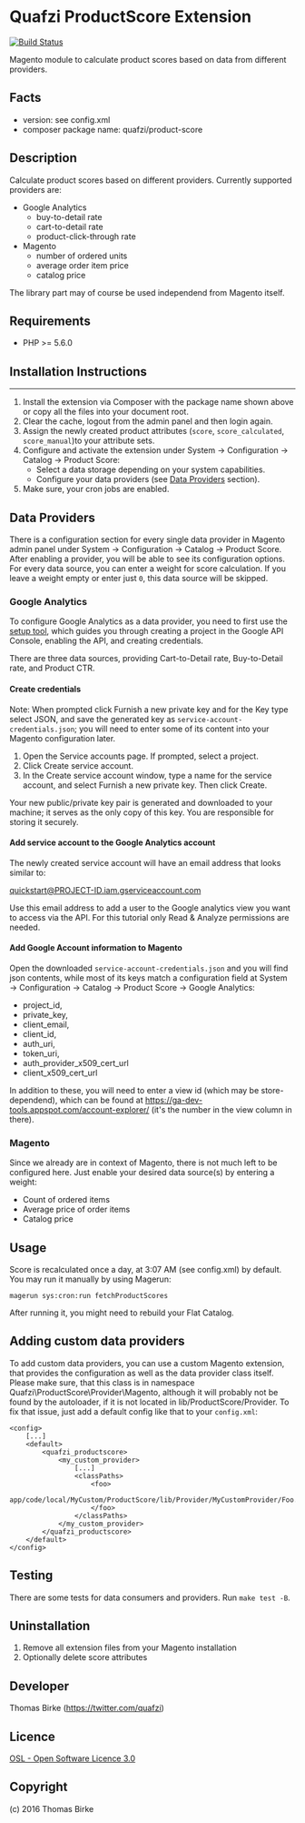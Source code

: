 # Quafzi ProductScore Extension
[![Build
Status](https://travis-ci.org/quafzi/magento-product-score.svg?branch=develop)](https://travis-ci.org/quafzi/magento-product-score)

Magento module to calculate product scores based on data from different providers.

## Facts
- version: see config.xml
- composer package name: quafzi/product-score

## Description
Calculate product scores based on different providers.
Currently supported providers are:

* Google Analytics
  * buy-to-detail rate
  * cart-to-detail rate
  * product-click-through rate
* Magento
  * number of ordered units
  * average order item price
  * catalog price

The library part may of course be used independend from Magento itself.

## Requirements
- PHP >= 5.6.0

## Installation Instructions
-------------------------
1. Install the extension via Composer with the package name shown above or copy all the files into your document root.
2. Clear the cache, logout from the admin panel and then login again.
3. Assign the newly created product attributes (``score``, ``score_calculated``, ``score_manual``)to your attribute sets.
4. Configure and activate the extension under System → Configuration → Catalog → Product Score:
   * Select a data storage depending on your system capabilities.
   * Configure your data providers (see [Data Providers](#data-providers) section).
5. Make sure, your cron jobs are enabled.

## Data Providers
There is a configuration section for every single data provider in Magento admin panel under System → Configuration → Catalog → Product Score. After enabling a provider, you will be able to see its configuration options. For every data source, you can enter a weight for score calculation. If you leave a weight empty or enter just ``0``, this data source will be skipped.

### Google Analytics
To configure Google Analytics as a data provider, you need to first use the [setup tool](https://console.developers.google.com/start/api?id=analyticsreporting.googleapis.com&credential=client_key), which guides you through creating a project in the Google API Console, enabling the API, and creating credentials.

There are three data sources, providing Cart-to-Detail rate, Buy-to-Detail rate, and Product CTR.

#### Create credentials

  Note: When prompted click Furnish a new private key and for the Key type select JSON, and save the generated key as ``service-account-credentials.json``; you will need to enter some of its content into your Magento configuration later.

1. Open the Service accounts page. If prompted, select a project.
2. Click Create service account.
3. In the Create service account window, type a name for the service account, and select Furnish a new private key. Then click Create.

Your new public/private key pair is generated and downloaded to your machine; it serves as the only copy of this key. You are responsible for storing it securely.

#### Add service account to the Google Analytics account

The newly created service account will have an email address that looks similar to:

  quickstart@PROJECT-ID.iam.gserviceaccount.com

Use this email address to add a user to the Google analytics view you want to access via the API. For this tutorial only Read & Analyze permissions are needed.

#### Add Google Account information to Magento

Open the downloaded ``service-account-credentials.json`` and you will find json contents, while most of its keys match a configuration field at System → Configuration → Catalog → Product Score → Google Analytics:

* project_id,
* private_key,
* client_email,
* client_id,
* auth_uri,
* token_uri,
* auth_provider_x509_cert_url
* client_x509_cert_url

In addition to these, you will need to enter a view id (which may be store-dependend), which can be found at https://ga-dev-tools.appspot.com/account-explorer/ (it's the number in the view column in there).

### Magento

Since we already are in context of Magento, there is not much left to be configured here. Just enable your desired data source(s) by entering a weight:

* Count of ordered items
* Average price of order items
* Catalog price

## Usage
Score is recalculated once a day, at 3:07 AM (see config.xml) by default. You may run it manually by using Magerun:

    magerun sys:cron:run fetchProductScores

After running it, you might need to rebuild your Flat Catalog.

## Adding custom data providers

To add custom data providers, you can use a custom Magento extension, that
provides the configuration as well as the data provider class itself. Please
make sure, that this class is in namespace Quafzi\ProductScore\Provider\Magento,
although it will probably not be found by the autoloader, if it is not located
in lib/ProductScore/Provider. To fix that issue, just add a default config like
that to your ``config.xml``:

    <config>
        [...]
        <default>
            <quafzi_productscore>
                <my_custom_provider>
                    [...]
                    <classPaths>
                        <foo>
                            app/code/local/MyCustom/ProductScore/lib/Provider/MyCustomProvider/Foo.php
                        </foo>
                    </classPaths>
                </my_custom_provider>
            </quafzi_productscore>
        </default>
    </config>

## Testing
There are some tests for data consumers and providers. Run ``make test -B``.

## Uninstallation
1. Remove all extension files from your Magento installation
2. Optionally delete score attributes

## Developer

Thomas Birke (https://twitter.com/quafzi)

## Licence
[OSL - Open Software Licence 3.0](http://opensource.org/licenses/osl-3.0.php)

## Copyright
(c) 2016 Thomas Birke
